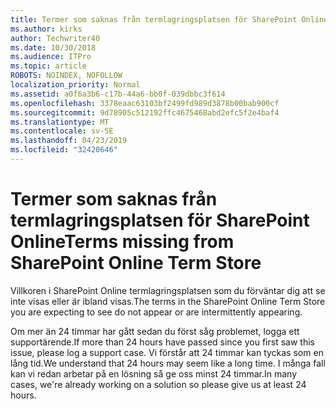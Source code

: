 ```yaml
---
title: Termer som saknas från termlagringsplatsen för SharePoint Online
ms.author: kirks
author: Techwriter40
ms.date: 10/30/2018
ms.audience: ITPro
ms.topic: article
ROBOTS: NOINDEX, NOFOLLOW
localization_priority: Normal
ms.assetid: a0f6a3b6-c17b-44a6-bb0f-039dbbc3f614
ms.openlocfilehash: 3378eaac63103bf2499fd989d3878b00bab900cf
ms.sourcegitcommit: 9d78905c512192ffc4675468abd2efc5f2e4baf4
ms.translationtype: MT
ms.contentlocale: sv-SE
ms.lasthandoff: 04/23/2019
ms.locfileid: "32420646"
---
```

# <a name="terms-missing-from-sharepoint-online-term-store"></a><span data-ttu-id="f1556-102">Termer som saknas från termlagringsplatsen för SharePoint Online</span><span class="sxs-lookup"><span data-stu-id="f1556-102">Terms missing from SharePoint Online Term Store</span></span>

<span data-ttu-id="f1556-103">Villkoren i SharePoint Online termlagringsplatsen som du förväntar dig att se inte visas eller är ibland visas.</span><span class="sxs-lookup"><span data-stu-id="f1556-103">The terms in the SharePoint Online Term Store you are expecting to see do not appear or are intermittently appearing.</span></span>
  
<span data-ttu-id="f1556-104">Om mer än 24 timmar har gått sedan du först såg problemet, logga ett supportärende.</span><span class="sxs-lookup"><span data-stu-id="f1556-104">If more than 24 hours have passed since you first saw this issue, please log a support case.</span></span> <span data-ttu-id="f1556-105">Vi förstår att 24 timmar kan tyckas som en lång tid.</span><span class="sxs-lookup"><span data-stu-id="f1556-105">We understand that 24 hours may seem like a long time.</span></span> <span data-ttu-id="f1556-106">I många fall kan vi redan arbetar på en lösning så ge oss minst 24 timmar.</span><span class="sxs-lookup"><span data-stu-id="f1556-106">In many cases, we're already working on a solution so please give us at least 24 hours.</span></span>
  

